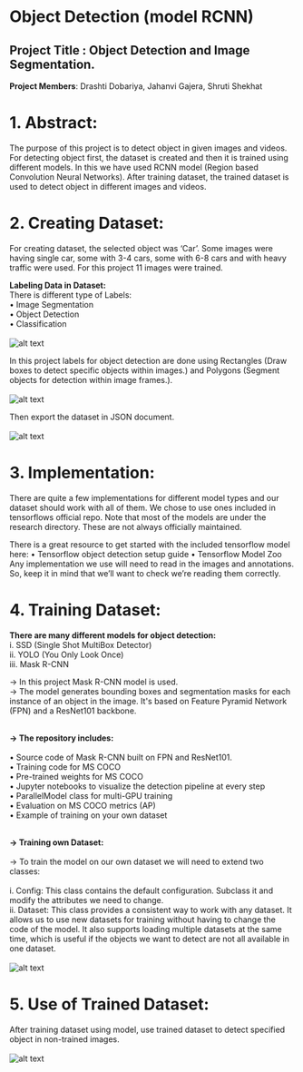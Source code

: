 # Object Detection (model RCNN)


## Project Title : Object Detection and Image Segmentation.

**Project Members**: Drashti Dobariya, Jahanvi Gajera, Shruti Shekhat

# 1.	Abstract:
The purpose of this project is to detect object in given images and videos. For detecting object first, the dataset is created and then it is trained using different models. In this we have used RCNN model (Region based Convolution Neural Networks). After training dataset, the trained dataset is used to detect object in different images and videos.

# 2.	Creating Dataset:
For creating dataset, the selected object was ‘Car’. Some images were having single car, some with 3-4 cars, some with 6-8 cars and with heavy traffic were used. For this project 11 images were trained.

**Labeling Data in Dataset:**<br />
There is different type of Labels:<br />
•	Image Segmentation<br />
•	Object Detection<br />
•	Classification<br /><br />
 ![alt text](https://user-images.githubusercontent.com/57354105/152315913-9a28844a-01ce-44a2-92b8-c4e44ad82c37.png)
 

In this project labels for object detection are done using Rectangles (Draw boxes to detect specific objects within images.) and Polygons (Segment objects for detection within image frames.).<br /><br />
![alt text](https://user-images.githubusercontent.com/57354105/152317048-133507db-6d38-490d-aad5-8860535cc362.png) <br />

Then export the dataset in JSON document.<br /><br />
![alt text](https://user-images.githubusercontent.com/57354105/152317282-b0c350a3-4843-4d72-bf9f-deb728916277.png) <br />

 

# 3.	Implementation: 
There are quite a few implementations for different model types and our dataset should work with all of them.
We chose to use ones included in tensorflows official repo. Note that most of the models are under the research directory. These are not always officially maintained.

There is a great resource to get started with the included tensorflow model here:
•	Tensorflow object detection setup guide
•	Tensorflow Model Zoo
Any implementation we use will need to read in the images and annotations. So, keep it in mind that we’ll want to check we’re reading them correctly.



# 4.	Training Dataset:
**There are many different models for object detection:**<br />
i.	SSD (Single Shot MultiBox Detector)<br />
ii.	YOLO (You Only Look Once)<br />
iii.	Mask R-CNN<br />

->	In this project Mask R-CNN model is used.<br />
->	The model generates bounding boxes and segmentation masks for each instance of an object in the image. It's based on Feature Pyramid Network (FPN) and a ResNet101 backbone.<br /><br />

**-> The repository includes:**<br /><br />
•	Source code of Mask R-CNN built on FPN and ResNet101.<br />
•	Training code for MS COCO<br />
•	Pre-trained weights for MS COCO<br />
•	Jupyter notebooks to visualize the detection pipeline at every step<br />
•	ParallelModel class for multi-GPU training<br />
•	Evaluation on MS COCO metrics (AP)<br />
•	Example of training on your own dataset<br /><br />

**-> Training own Dataset:**<br /> <br />
->	To train the model on our own dataset we will need to extend two classes:<br /><br />
i.	Config: This class contains the default configuration. Subclass it and modify the attributes we need to change.<br />
ii.	Dataset: This class provides a consistent way to work with any dataset. It allows us to use new datasets for training without having to change the code of the model. It also supports loading multiple datasets at the same time, which is useful if the objects we want to detect are not all available in one dataset.<br /><br />
 ![alt text](https://user-images.githubusercontent.com/57354105/152317424-c5a485f6-99b8-4cb7-99af-796573bf7bf8.png)

             

# 5.	Use of Trained Dataset:
After training dataset using model, use trained dataset to detect specified object in non-trained images.<br /><br />
![alt text](https://user-images.githubusercontent.com/57354105/152317497-8e5cbaf0-4f61-4877-aa23-cce9d2f32cc5.png)

 

